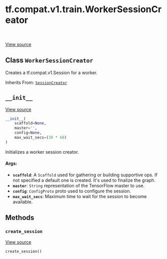 <div itemscope itemtype="http://developers.google.com/ReferenceObject">
<meta itemprop="name" content="tf.compat.v1.train.WorkerSessionCreator" />
<meta itemprop="path" content="Stable" />
<meta itemprop="property" content="__init__"/>
<meta itemprop="property" content="create_session"/>
</div>

# tf.compat.v1.train.WorkerSessionCreator

<!-- Insert buttons -->

<table class="tfo-notebook-buttons tfo-api" align="left">
</table>

<a target="_blank" href="/code/stable/tensorflow/python/training/monitored_session.py">View source</a>



## Class `WorkerSessionCreator`

<!-- Start diff -->
Creates a tf.compat.v1.Session for a worker.

Inherits From: [`SessionCreator`](../../../../tf/compat/v1/train/SessionCreator.md)

<!-- Placeholder for "Used in" -->


<h2 id="__init__"><code>__init__</code></h2>

<a target="_blank" href="/code/stable/tensorflow/python/training/monitored_session.py">View source</a>

``` python
__init__(
    scaffold=None,
    master='',
    config=None,
    max_wait_secs=(30 * 60)
)
```

Initializes a worker session creator.


#### Args:


* <b>`scaffold`</b>: A `Scaffold` used for gathering or building supportive ops. If
  not specified a default one is created. It's used to finalize the graph.
* <b>`master`</b>: `String` representation of the TensorFlow master to use.
* <b>`config`</b>: `ConfigProto` proto used to configure the session.
* <b>`max_wait_secs`</b>: Maximum time to wait for the session to become available.



## Methods

<h3 id="create_session"><code>create_session</code></h3>

<a target="_blank" href="/code/stable/tensorflow/python/training/monitored_session.py">View source</a>

``` python
create_session()
```






